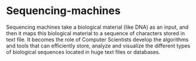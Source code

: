 # Sequencing-machines
Sequencing machines take a biological material (like DNA) as an input, and then it maps this biological material to a sequence of characters stored in text file. It becomes the role of Computer Scientists develop the algorithms and tools that can efficiently store, analyze and visualize the different types of biological sequences located in huge text files or databases.
